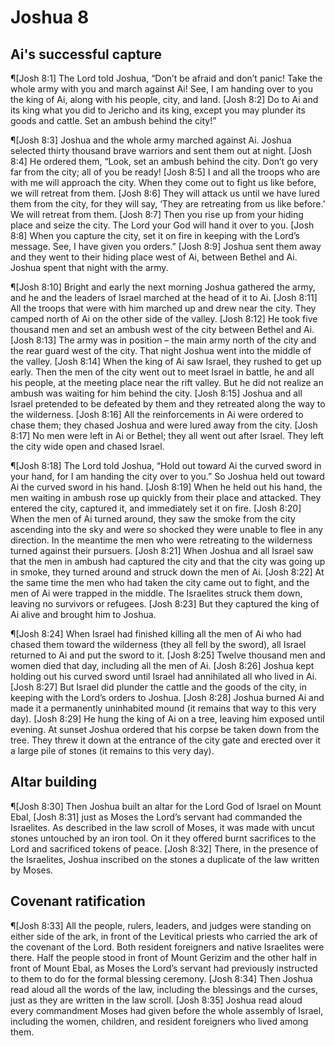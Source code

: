 # Joshua 8

## Ai's successful capture
¶[Josh 8:1] The Lord told Joshua, “Don’t be afraid and don’t panic! Take the whole army with you and march against Ai! See, I am handing over to you the king of Ai, along with his people, city, and land.
[Josh 8:2] Do to Ai and its king what you did to Jericho and its king, except you may plunder its goods and cattle. Set an ambush behind the city!”

¶[Josh 8:3] Joshua and the whole army marched against Ai. Joshua selected thirty thousand brave warriors and sent them out at night.
[Josh 8:4] He ordered them, “Look, set an ambush behind the city. Don’t go very far from the city; all of you be ready!
[Josh 8:5] I and all the troops who are with me will approach the city. When they come out to fight us like before, we will retreat from them.
[Josh 8:6] They will attack us until we have lured them from the city, for they will say, ‘They are retreating from us like before.’ We will retreat from them.
[Josh 8:7] Then you rise up from your hiding place and seize the city. The Lord your God will hand it over to you.
[Josh 8:8] When you capture the city, set it on fire in keeping with the Lord’s message. See, I have given you orders.”
[Josh 8:9] Joshua sent them away and they went to their hiding place west of Ai, between Bethel and Ai. Joshua spent that night with the army.

¶[Josh 8:10] Bright and early the next morning Joshua gathered the army, and he and the leaders of Israel marched at the head of it to Ai.
[Josh 8:11] All the troops that were with him marched up and drew near the city. They camped north of Ai on the other side of the valley.
[Josh 8:12] He took five thousand men and set an ambush west of the city between Bethel and Ai.
[Josh 8:13] The army was in position – the main army north of the city and the rear guard west of the city. That night Joshua went into the middle of the valley.
[Josh 8:14] When the king of Ai saw Israel, they rushed to get up early. Then the men of the city went out to meet Israel in battle, he and all his people, at the meeting place near the rift valley. But he did not realize an ambush was waiting for him behind the city.
[Josh 8:15] Joshua and all Israel pretended to be defeated by them and they retreated along the way to the wilderness.
[Josh 8:16] All the reinforcements in Ai were ordered to chase them; they chased Joshua and were lured away from the city.
[Josh 8:17] No men were left in Ai or Bethel; they all went out after Israel. They left the city wide open and chased Israel.

¶[Josh 8:18] The Lord told Joshua, “Hold out toward Ai the curved sword in your hand, for I am handing the city over to you.” So Joshua held out toward Ai the curved sword in his hand.
[Josh 8:19] When he held out his hand, the men waiting in ambush rose up quickly from their place and attacked. They entered the city, captured it, and immediately set it on fire.
[Josh 8:20] When the men of Ai turned around, they saw the smoke from the city ascending into the sky and were so shocked they were unable to flee in any direction. In the meantime the men who were retreating to the wilderness turned against their pursuers.
[Josh 8:21] When Joshua and all Israel saw that the men in ambush had captured the city and that the city was going up in smoke, they turned around and struck down the men of Ai.
[Josh 8:22] At the same time the men who had taken the city came out to fight, and the men of Ai were trapped in the middle. The Israelites struck them down, leaving no survivors or refugees.
[Josh 8:23] But they captured the king of Ai alive and brought him to Joshua.

¶[Josh 8:24] When Israel had finished killing all the men of Ai who had chased them toward the wilderness (they all fell by the sword), all Israel returned to Ai and put the sword to it.
[Josh 8:25] Twelve thousand men and women died that day, including all the men of Ai.
[Josh 8:26] Joshua kept holding out his curved sword until Israel had annihilated all who lived in Ai.
[Josh 8:27] But Israel did plunder the cattle and the goods of the city, in keeping with the Lord’s orders to Joshua.
[Josh 8:28] Joshua burned Ai and made it a permanently uninhabited mound (it remains that way to this very day).
[Josh 8:29] He hung the king of Ai on a tree, leaving him exposed until evening. At sunset Joshua ordered that his corpse be taken down from the tree. They threw it down at the entrance of the city gate and erected over it a large pile of stones (it remains to this very day).

## Altar building
¶[Josh 8:30] Then Joshua built an altar for the Lord God of Israel on Mount Ebal,
[Josh 8:31] just as Moses the Lord’s servant had commanded the Israelites. As described in the law scroll of Moses, it was made with uncut stones untouched by an iron tool. On it they offered burnt sacrifices to the Lord and sacrificed tokens of peace.
[Josh 8:32] There, in the presence of the Israelites, Joshua inscribed on the stones a duplicate of the law written by Moses.

## Covenant ratification
¶[Josh 8:33] All the people, rulers, leaders, and judges were standing on either side of the ark, in front of the Levitical priests who carried the ark of the covenant of the Lord. Both resident foreigners and native Israelites were there. Half the people stood in front of Mount Gerizim and the other half in front of Mount Ebal, as Moses the Lord’s servant had previously instructed to them to do for the formal blessing ceremony.
[Josh 8:34] Then Joshua read aloud all the words of the law, including the blessings and the curses, just as they are written in the law scroll.
[Josh 8:35] Joshua read aloud every commandment Moses had given before the whole assembly of Israel, including the women, children, and resident foreigners who lived among them.
